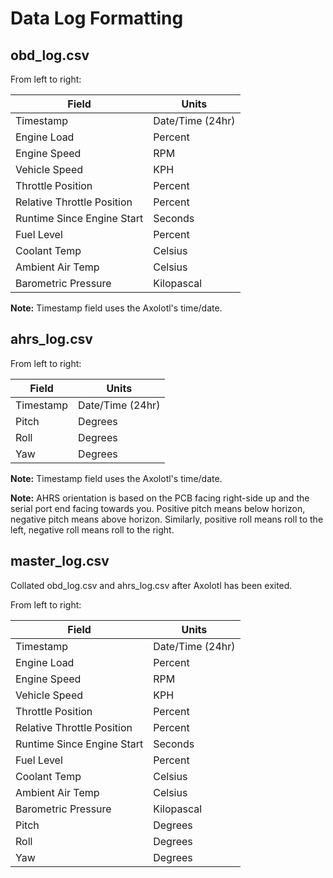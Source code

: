 # Data Log Formatting

## obd_log.csv

From left to right:

| **Field** | **Units** |
| --------- | --------- |
| Timestamp | Date/Time (24hr) |
| Engine Load | Percent |
| Engine Speed | RPM |
| Vehicle Speed | KPH |
| Throttle Position | Percent |
| Relative Throttle Position | Percent |
| Runtime Since Engine Start | Seconds |
| Fuel Level | Percent |
| Coolant Temp | Celsius |
| Ambient Air Temp | Celsius |
| Barometric Pressure | Kilopascal |

__Note:__ Timestamp field uses the Axolotl's time/date.

## ahrs_log.csv

From left to right:

| **Field** | **Units** |
| --------- | --------- |
| Timestamp | Date/Time (24hr) |
| Pitch | Degrees |
| Roll | Degrees |
| Yaw | Degrees |

__Note:__ Timestamp field uses the Axolotl's time/date.

__Note:__ AHRS orientation is based on the PCB facing right-side up and the serial port end facing towards you. Positive pitch means below horizon, negative pitch means above horizon. Similarly, positive roll means roll to the left, negative roll means roll to the right.

## master_log.csv
Collated obd_log.csv and ahrs_log.csv after Axolotl has been exited.

From left to right:

| **Field** | **Units** |
| --------- | --------- |
| Timestamp | Date/Time (24hr) |
| Engine Load | Percent |
| Engine Speed | RPM |
| Vehicle Speed | KPH |
| Throttle Position | Percent |
| Relative Throttle Position | Percent |
| Runtime Since Engine Start | Seconds |
| Fuel Level | Percent |
| Coolant Temp | Celsius |
| Ambient Air Temp | Celsius |
| Barometric Pressure | Kilopascal |
| Pitch | Degrees |
| Roll | Degrees |
| Yaw | Degrees |
